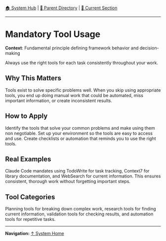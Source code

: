 [🏠 System Hub](../INDEX.md) | [📁 Parent Directory](./) | [📖 Current Section](#)

---

# Mandatory Tool Usage

**Context**: Fundamental principle defining framework behavior and decision-making


Always use the right tools for each task consistently throughout your work.

## Why This Matters

Tools exist to solve specific problems well. When you skip using appropriate tools, you end up doing manual work that could be automated, miss important information, or create inconsistent results.

## How to Apply

Identify the tools that solve your common problems and make using them non negotiable. Set up your environment so the tools are easy to access and use. Create checklists or automation that reminds you to use the right tools.

## Real Examples

Claude Code mandates using TodoWrite for task tracking, Context7 for library documentation, and WebSearch for current information. This ensures consistent, thorough work without forgetting important steps.

## Tool Categories

Planning tools for breaking down complex work, research tools for finding current information, validation tools for checking results, and automation tools for repetitive tasks.

---
**Navigation:** [↑ System Home](../INDEX.md)
